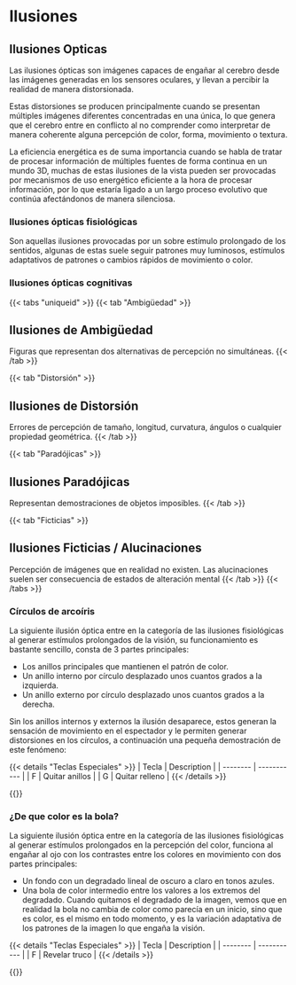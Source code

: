 # Ilusiones

## Ilusiones Opticas

Las ilusiones ópticas son imágenes capaces de engañar al cerebro desde las imágenes generadas en los sensores oculares, y llevan a percibir la realidad de manera distorsionada.

Estas distorsiones se producen principalmente cuando se presentan múltiples imágenes diferentes concentradas en una única, lo que genera que el cerebro entre en conflicto al no comprender como interpretar de manera coherente alguna percepción de color, forma, movimiento o textura.

La eficiencia energética es de suma importancia cuando se habla de tratar de procesar información de múltiples fuentes de forma continua en un mundo 3D, muchas de estas ilusiones de la vista pueden ser provocadas por mecanismos de uso energético eficiente a la hora de procesar información, por lo que estaría ligado a un largo proceso evolutivo que continúa afectándonos de manera silenciosa.

### Ilusiones ópticas fisiológicas

Son aquellas ilusiones provocadas por un sobre estímulo prolongado de los sentidos, algunas de estas suele seguir patrones muy luminosos, estímulos adaptativos de patrones o cambios rápidos de movimiento o color.

### Ilusiones ópticas cognitivas

{{< tabs "uniqueid" >}}
{{< tab "Ambigüedad" >}}
## Ilusiones de Ambigüedad

Figuras que representan dos alternativas de percepción no simultáneas.
{{< /tab >}}


{{< tab "Distorsión" >}}


## Ilusiones de Distorsión


Errores de percepción de tamaño, longitud, curvatura, ángulos o cualquier propiedad geométrica.
{{< /tab >}}


{{< tab "Paradójicas" >}}


## Ilusiones Paradójicas


Representan demostraciones de objetos imposibles.
{{< /tab >}}


{{< tab "Ficticias" >}}


## Ilusiones Ficticias / Alucinaciones


Percepción de imágenes que en realidad no existen. Las alucinaciones suelen ser consecuencia de estados de alteración mental
{{< /tab >}}
{{< /tabs >}}

### Círculos de arcoíris

La siguiente ilusión óptica entre en la categoría de las ilusiones fisiológicas al generar estímulos prolongados de la visión, su funcionamiento es bastante sencillo, consta de 3 partes principales:
- Los anillos principales que mantienen el patrón de color.
- Un anillo interno por círculo desplazado unos cuantos grados a la izquierda.
- Un anillo externo por círculo desplazado unos cuantos grados a la derecha.


Sin los anillos internos y externos la ilusión desaparece, estos generan la sensación de movimiento en el espectador y le permiten generar distorsiones en los círculos, a continuación una pequeña demostración de este fenómeno:

{{< details "Teclas Especiales" >}}
| Tecla | Description |
| -------- | ----------- |
| F | Quitar anillos |
| G | Quitar relleno |
{{< /details >}}

{{<p5-iframe ver="1.4.2" sketch="/workshops/sketches/spinning_ball.js" >}}

### ¿De que color es la bola?

La siguiente ilusión óptica entre en la categoría de las ilusiones fisiológicas al generar estímulos prolongados en la percepción del color, funciona al engañar al ojo con los contrastes entre los colores en movimiento con dos partes principales:
- Un fondo con un degradado lineal de oscuro a claro en tonos azules.
- Una bola de color intermedio entre los valores a los extremos del degradado.
Cuando quitamos el degradado de la imagen, vemos que en realidad la bola no cambia de color como parecía en un inicio, sino que es color, es el mismo en todo momento, y es la variación adaptativa de los patrones de la imagen lo que engaña la visión.

{{< details "Teclas Especiales" >}}
| Tecla | Description |
| -------- | ----------- |
| F | Revelar truco |
{{< /details >}}

{{<p5-iframe ver="1.4.2" sketch="/workshops/sketches/color_changing_ball.js" >}}